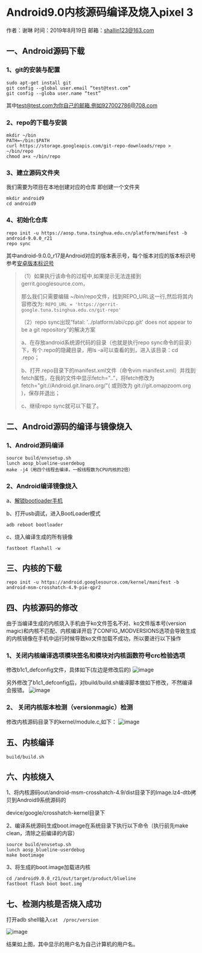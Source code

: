 # Android9.0内核源码编译及烧入pixel 3

作者：谢琳 时间：2019年8月19日 邮箱：shallin123@163.com

## 一、Android源码下载

### 1、git的安装与配置

```
sudo apt-get install git
git config --global user.email “test@test.com”
git config --globa user.name “test”
```

其中[test@test.com](mailto:test@test.com)为你自己的邮箱.例如927002786@708.com

### 2、repo的下载与安装

```
mkdir ~/bin
PATH=~/bin:$PATH
curl https://storage.googleapis.com/git-repo-downloads/repo > ~/bin/repo
chmod a+x ~/bin/repo
```

### 3、建立源码文件夹

我们需要为项目在本地创建对应的仓库 即创建一个文件夹

```
mkdir android9
cd android9
```

### 4、初始化仓库

```
repo init -u https://aosp.tuna.tsinghua.edu.cn/platform/manifest -b android-9.0.0_r21
repo sync
```

其中android-9.0.0_r17是Android对应的版本表示号，每个版本对应的版本标识号参考[安卓版本标识号](https://source.android.com/source/build-numbers.html#source-code-tags-and-builds)

> （1）如果执行该命令的过程中,如果提示无法连接到 gerrit.googlesource.com，
>
> 那么我们只需要编辑 ~/bin/repo文件，找到REPO_URL这一行,然后将其内容修改为: `REPO_URL = 'https://gerrit-google.tuna.tsinghua.edu.cn/git-repo'`
>
> （2）repo sync出现“fatal: '../platform/abi/cpp.git' does not appear to be a git repository”的解决方案
>
> a、在存放android系统源代码的目录（也就是执行repo sync命令的目录）下，有个.repo的隐藏目录，用ls -a可以查看的到，进入该目录：cd .repo；
>
> b、打开.repo目录下的manifest.xml文件（命令vim manifest.xml）并找到fetch属性，在我的文件中显示fetch=".."，将fetch修改为 fetch="git://Android.git.linaro.org/"( 或则改为 git://git.omapzoom.org )，保存并退出；
>
> c、继续repo sync就可以下载了。

## 二、Android源码的编译与镜像烧入

### 1、Android源码编译

```
source build/envsetup.sh
lunch aosp_blueline-userdebug
make -j4（用四个线程去编译，一般线程数为CPU内核的2倍）
```

### 2、Android编译镜像烧入

a、[解锁bootloader手机](https://android.gadgethacks.com/how-to/unlock-bootloader-your-google-pixel-pixel-xl-0174627/)

b、打开usb调试，进入BootLoader模式

`adb reboot bootloader`

c、烧入编译生成的所有镜像

`fastboot flashall -w`

## 三、内核的下载

```
repo init -u https://android.googlesource.com/kernel/manifest -b android-msm-crosshatch-4.9-pie-qpr2
```

## 四、内核源码的修改

由于当编译生成的内核烧入手机由于ko文件签名不对、ko文件版本号(version magic)和内核不匹配、内核编译开启了CONFIG_MODVERSIONS选项会导致生成的内核镜像在手机中运行时候导致ko文件加载不成功，所以要进行以下操作
### 1、关闭内核编译选项模块签名和模块对内核函数符号crc检验选项
修改b1c1_defconfig文件，具体如下(左边是修改后的)
![image](https://github.com/shallin123/Android9.0-pixel-3/blob/master/1.png)

另外修改了b1c1_defconfig后，对build/build.sh编译脚本做如下修改，不然编译会报错。
![image](https://github.com/shallin123/Android9.0-pixel-3/blob/master/2.png)
### 2、 关闭内核版本检测（versionmagic）检测
修改内核源码目录下的kernel/module.c,如下：
![image](https://github.com/shallin123/Android9.0-pixel-3/blob/master/3.png)
## 五、内核编译

```
build/build.sh
```

## 六、内核烧入

1、将内核源码out/android-msm-crosshatch-4.9/dist目录下的Image.lz4-dtb拷贝到Android9系统源码的

device/google/crosshatch-kernel目录下

2、编译系统源码生成boot.image在系统目录下执行以下命令（执行前先make clean，清除之前编译的内容）

```
source build/envsetup.sh
lunch aosp_blueline-userdebug
make bootimage
```
3、将生成的boot.image加载进内核
```
cd /android9.0.0_r21/out/target/product/blueline
fastboot flash boot boot.img`
```
## 七、检测内核是否烧入成功

打开adb shell输入`cat  /proc/version`

![image](https://github.com/shallin123/Android9.0-pixel-3/blob/master/4.png)

结果如上图，其中显示的用户名为自己计算机的用户名。


